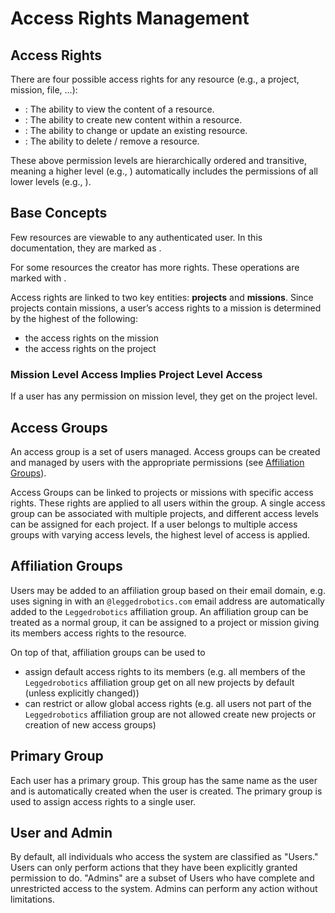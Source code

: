 # Access Rights Management

## Access Rights

There are four possible access rights for any resource (e.g., a project, mission, file, ...):

- <Read/>: The ability to view the content of a resource.
- <Create/>: The ability to create new content within a resource.
- <Modify/>: The ability to change or update an existing resource.
- <Delete/>: The ability to delete / remove a resource.

These above permission levels are hierarchically ordered and transitive, meaning a higher level (e.g., <Delete/>)
automatically includes the permissions of all lower levels (e.g., <Read/>).

## Base Concepts

Few resources are viewable to any authenticated user. In this documentation, they are marked as <Any/>.

For some resources the creator has more rights. These operations are marked with <Creator/>.

Access rights are linked to two key entities: **projects** and **missions**. Since projects contain missions,
a user’s access rights to a mission is determined by the highest of the following:

- the access rights on the mission
- the access rights on the project

### Mission Level Access Implies Project Level Access

If a user has any permission on mission level, they get <Read/> on the project level.

## Access Groups

An access group is a set of users managed. Access groups can be created and managed by users with the appropriate
permissions (see [Affiliation Groups](#affiliation-groups)).

Access Groups can be linked to projects or missions with specific access rights. These rights are applied to all users
within the group. A single access group can be associated with multiple projects, and different access levels can be
assigned for each project. If a user belongs to multiple access groups with varying access levels, the highest level of
access is applied.

## Affiliation Groups

Users may be added to an affiliation group based on their email domain, e.g. uses signing in with
an `@leggedrobotics.com` email address are automatically added to the `Leggedrobotics` affiliation group. An affiliation
group can be treated as a normal group, it can be assigned to a project or mission giving its
members access rights to the resource.

On top of that, affiliation groups can be used to

- assign default access rights to its members (e.g. all members of the `Leggedrobotics` affiliation group get <Read/> on
  all new projects by default (unless explicitly changed))
- can restrict or allow global access rights (e.g. all users not part of the `Leggedrobotics` affiliation group are not
  allowed create new projects or creation of new access groups)

## Primary Group

Each user has a primary group. This group has the same name as the user and is automatically created when the user is
created. The primary group is used to assign access rights to a single user.

## User and Admin

By default, all individuals who access the system are classified as "Users." Users can only perform actions that they
have been explicitly granted permission to do.
"Admins" are a subset of Users who have complete and unrestricted access to the system.
Admins can perform any action without limitations.
